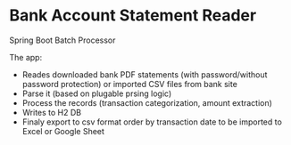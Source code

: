 # Bank Account Statement Reader
Spring Boot Batch Processor

The app:
- Reades downloaded bank PDF statements (with password/without password protection) or imported CSV files from bank site
- Parse it (based on plugable prsing logic)
- Process the records (transaction categorization, amount extraction)
- Writes to H2 DB
- Finaly export to csv format order by transaction date to be imported to Excel or Google Sheet
